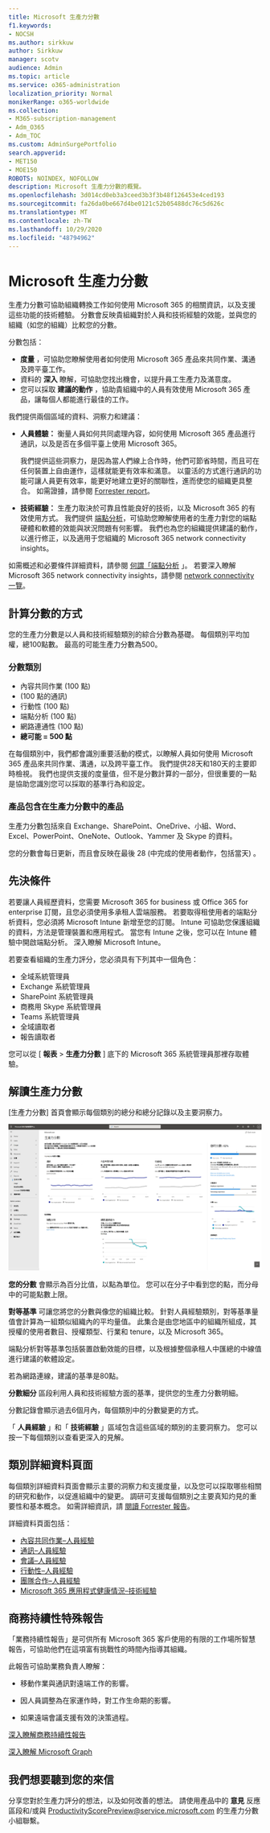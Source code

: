 ```yaml
---
title: Microsoft 生產力分數
f1.keywords:
- NOCSH
ms.author: sirkkuw
author: Sirkkuw
manager: scotv
audience: Admin
ms.topic: article
ms.service: o365-administration
localization_priority: Normal
monikerRange: o365-worldwide
ms.collection:
- M365-subscription-management
- Adm_O365
- Adm_TOC
ms.custom: AdminSurgePortfolio
search.appverid:
- MET150
- MOE150
ROBOTS: NOINDEX, NOFOLLOW
description: Microsoft 生產力分數的概覽。
ms.openlocfilehash: 3d014cd0eb3a3ceed3b3f3b48f126453e4ced193
ms.sourcegitcommit: fa26da0be667d4be0121c52b05488dc76c5d626c
ms.translationtype: MT
ms.contentlocale: zh-TW
ms.lasthandoff: 10/29/2020
ms.locfileid: "48794962"
---
```

# <a name="microsoft-productivity-score"></a>Microsoft 生產力分數 

生產力分數可協助組織轉換工作如何使用 Microsoft 365 的相關資訊，以及支援這些功能的技術體驗。 分數會反映貴組織對於人員和技術經驗的效能，並與您的組織（如您的組織）比較您的分數。

分數包括：

- **度量** ，可協助您瞭解使用者如何使用 Microsoft 365 產品來共同作業、溝通及跨平臺工作。
- 資料的 **深入** 瞭解，可協助您找出機會，以提升員工生產力及滿意度。
- 您可以採取 **建議的動作** ，協助貴組織中的人員有效使用 Microsoft 365 產品，讓每個人都能進行最佳的工作。

我們提供兩個區域的資料、洞察力和建議： 

- **人員體驗：** 衡量人員如何共同處理內容，如何使用 Microsoft 365 產品進行通訊，以及是否在多個平臺上使用 Microsoft 365。 

    我們提供這些洞察力，是因為當人們線上合作時，他們可節省時間，而且可在任何裝置上自由運作，這樣就能更有效率和滿意。 以靈活的方式進行通訊的功能可讓人員更有效率，能更好地建立更好的關聯性，進而使您的組織更具整合。 如需證據，請參閱 [Forrester report](https://vc2prod.blob.core.windows.net/vc-resources/TEIStudies/TEI%20of%20Microsoft%20365%20E5%20-%20Oct%202018.pdf)。

- **技術經驗：** 生產力取決於可靠且性能良好的技術，以及 Microsoft 365 的有效使用方式。 我們提供 [端點分析](https://aka.ms/endpointanalytics)，可協助您瞭解使用者的生產力對您的端點硬體和軟體的效能與狀況問題有何影響。 我們也為您的組織提供建議的動作，以進行修正，以及適用于您組織的 Microsoft 365 network connectivity insights。

如需概述和必要條件詳細資料，請參閱 [何謂「端點分析](https://docs.microsoft.com/mem/analytics/overview) 」。 若要深入瞭解 Microsoft 365 network connectivity insights，請參閱 [network connectivity 一覽](https://docs.microsoft.com/microsoft-365/enterprise/microsoft-365-networking-overview)。
  

## <a name="how-the-score-is-calculated"></a>計算分數的方式

您的生產力分數是以人員和技術經驗類別的綜合分數為基礎。 每個類別平均加權，總100點數。 最高的可能生產力分數為500。

### <a name="score-categories"></a>分數類別 

- 內容共同作業 (100 點) 
-  (100 點的通訊) 
- 行動性 (100 點) 
- 端點分析 (100 點) 
- 網路連通性 (100 點) 
- **總可能 = 500 點**
 
 在每個類別中，我們都會識別重要活動的模式，以瞭解人員如何使用 Microsoft 365 產品來共同作業、溝通，以及跨平臺工作。 我們提供28天和180天的主要即時檢視。 我們也提供支援的度量值，但不是分數計算的一部分，但很重要的一點是協助您識別您可以採取的基準行為和設定。

### <a name="products-included-in-productivity-score"></a>產品包含在生產力分數中的產品 

生產力分數包括來自 Exchange、SharePoint、OneDrive、小組、Word、Excel、PowerPoint、OneNote、Outlook、Yammer 及 Skype 的資料。

您的分數會每日更新，而且會反映在最後 28 (中完成的使用者動作，包括當天) 。


## <a name="pre-requisites"></a>先決條件 

若要讓人員經歷資料，您需要 Microsoft 365 for business 或 Office 365 for enterprise 訂閱，且您必須使用多承租人雲端服務。 若要取得租使用者的端點分析資料，您必須將 Microsoft Intune 新增至您的訂閱。 Intune 可協助您保護組織的資料，方法是管理裝置和應用程式。       當您有 Intune 之後，您可以在 Intune 體驗中開啟端點分析。 深入瞭解 Microsoft Intune。 

若要查看組織的生產力評分，您必須具有下列其中一個角色： 

- 全域系統管理員 
- Exchange 系統管理員
- SharePoint 系統管理員 
- 商務用 Skype 系統管理員 
- Teams 系統管理員 
- 全域讀取者 
- 報告讀取者 

您可以從 [ **報表**  >  **生產力分數** ] 底下的 Microsoft 365 系統管理員那裡存取體驗。

## <a name="interpreting-productivity-score"></a>解讀生產力分數 

[生產力分數] 首頁會顯示每個類別的總分和總分記錄以及主要洞察力。

![生產力排名首頁](../../media/pslanding.png)

**您的分數** 會顯示為百分比值，以點為單位。 您可以在分子中看到您的點，而分母中的可能點數上限。

**對等基準** 可讓您將您的分數與像您的組織比較。 針對人員經驗類別，對等基準量值會計算為一組類似組織內的平均量值。 此集合是由您地區中的組織所組成，其授權的使用者數目、授權類型、行業和 tenure，以及 Microsoft 365。 

端點分析對等基準包括裝置啟動效能的目標，以及根據整個承租人中匯總的中線值進行建議的軟體設定。

若為網路連線，建議的基準是80點。

**分數細分** 區段利用人員和技術經驗方面的基準，提供您的生產力分數明細。

分數記錄會顯示過去6個月內，每個類別中的分數變更的方式。

「 **人員經驗** 」和「 **技術經驗** 」區域包含這些區域的類別的主要洞察力。 您可以按一下每個類別以查看更深入的見解。

## <a name="category-details-pages"></a>類別詳細資料頁面

每個類別詳細資料頁面會顯示主要的洞察力和支援度量，以及您可以採取哪些相關的研究和動作，以促進組織中的變更。 調研可支援每個類別之主要真知灼見的重要性和基本概念。 如需詳細資訊，請 [閱讀 Forrester 報告](https://vc2prod.blob.core.windows.net/vc-resources/TEIStudies/TEI%20of%20Microsoft%20365%20E5%20-%20Oct%202018.pdf)。

詳細資料頁面包括：
- [內容共同作業–人員經驗](content-collaboration.md)
- [通訊–人員經驗](communication.md)
- [會議–人員經驗](meetings.md)
- [行動性–人員經驗](mobility.md)
- [團隊合作–人員經驗](teamwork.md)
- [Microsoft 365 應用程式健康情況–技術經驗](apps-health.md)

## <a name="business-continuity-special-report"></a>商務持續性特殊報告

「業務持續性報告」是可供所有 Microsoft 365 客戶使用的有限的工作場所智慧報告，可協助他們在這項富有挑戰性的時間內指導其組織。  

此報告可協助業務負責人瞭解： 

- 移動作業與通訊對遠端工作的影響。 

- 因人員調整為在家運作時，對工作生命期的影響。 

- 如果遠端會議支援有效的決策過程。

[深入瞭解商務持續性報告](https://aka.ms/bcrps)

[深入瞭解 Microsoft Graph](https://docs.microsoft.com/graph/)

## <a name="we-want-to-hear-from-you"></a>我們想要聽到您的來信

分享您對於生產力評分的想法，以及如何改善的想法。 請使用產品中的 **意見** 反應區段和/或與 ProductivityScorePreview@service.microsoft.com 的生產力分數小組聯繫。
